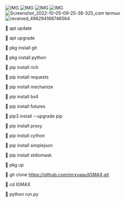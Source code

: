 ![IMG](https://i.imgur.com/1aknevF.gif)
![IMG](https://i.imgur.com/gHkr4fl.gif)
![IMG](https://i.imgur.com/1Ly8cjE.gif)
![IMG](https://i.imgur.com/gHkr4fl.gif)
![Screenshot_2022-10-05-09-25-38-325_com termux](https://user-images.githubusercontent.com/20098740/194721824-bb95f97c-b8ab-458d-9dec-78cc5822133c.jpg)
![received_496294168746564](https://user-images.githubusercontent.com/20098740/194722213-7233b403-9b88-4e5a-9271-824cf3f00df7.jpeg)

🌟 apt update

🌟 apt upgrade

🌟 pkg install git

🌟 pkg install python

🌟 pip install rich

🌟 pip install requests

🌟 pip install mechanize

🌟 pip install bs4

🌟 pip install futures

🌟 pip3 install --upgrade pip

🌟 pip install proxy

🌟 pip install cython

🌟 pip install simplejson

🌟 pip install stdiomask

🌟 pkg up

🌟 git clone https://github.com/mrxvaau/IGMAX.git

🌟 cd IGMAX

🌟 python run.py
